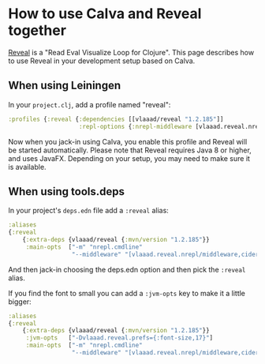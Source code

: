 # How to use Calva and Reveal together

[Reveal](https://vlaaad.github.io/reveal) is a "Read Eval Visualize Loop for
Clojure". This page describes how to use Reveal in your development setup based
on Calva.

## When using Leiningen

In your `project.clj`, add a profile named "reveal":

```clojure
:profiles {:reveal {:dependencies [[vlaaad/reveal "1.2.185"]]
                    :repl-options {:nrepl-middleware [vlaaad.reveal.nrepl/middleware]}}}
```

Now when you jack-in using Calva, you enable this profile and Reveal will be
started automatically. Please note that Reveal requires Java 8 or higher, and
uses JavaFX. Depending on your setup, you may need to make sure it is available.

## When using tools.deps

In your project's `deps.edn` file add a `:reveal` alias:

```clojure
:aliases
{:reveal
    {:extra-deps {vlaaad/reveal {:mvn/version "1.2.185"}}
     :main-opts  ["-m" "nrepl.cmdline"
                  "--middleware" "[vlaaad.reveal.nrepl/middleware,cider.nrepl/cider-middleware]"]}}

```

And then jack-in choosing the deps.edn option and then pick the `:reveal` alias.

If you find the font to small you can add a `:jvm-opts` key to make it a little bigger:

```clojure
:aliases
{:reveal
    {:extra-deps {vlaaad/reveal {:mvn/version "1.2.185"}}
     :jvm-opts   ["-Dvlaaad.reveal.prefs={:font-size,17}"]
     :main-opts  ["-m" "nrepl.cmdline"
                  "--middleware" "[vlaaad.reveal.nrepl/middleware,cider.nrepl/cider-middleware]"]}}

```
